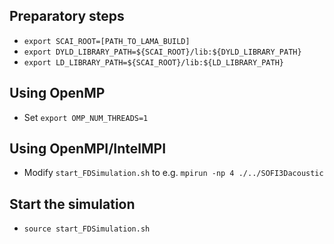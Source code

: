 ## Preparatory steps
- `export SCAI_ROOT=[PATH_TO_LAMA_BUILD]`
- `export DYLD_LIBRARY_PATH=${SCAI_ROOT}/lib:${DYLD_LIBRARY_PATH}`
- `export LD_LIBRARY_PATH=${SCAI_ROOT}/lib:${LD_LIBRARY_PATH}`

## Using OpenMP
- Set `export OMP_NUM_THREADS=1`

## Using OpenMPI/IntelMPI
- Modify `start_FDSimulation.sh` to e.g. `mpirun -np 4 ./../SOFI3Dacoustic`

## Start the simulation
- `source start_FDSimulation.sh`
